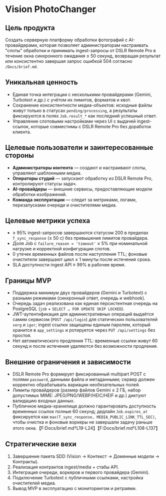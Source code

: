 # Vision PhotoChanger

## Цель продукта
Создать серверную платформу обработки фотографий с AI-провайдерами, которая позволяет администраторам настраивать "слоты" обработки и принимать ingest-запросы от DSLR Remote Pro в течение окна синхронного ожидания ≤ 50 секунд, возвращая результат или консистентно завершая запрос ошибкой 504 согласно `/Docs/brief.md`.

## Уникальная ценность
- Единая точка интеграции с несколькими провайдерами (Gemini, Turbotext и др.) с учётом их лимитов, форматов и квот.
- Сохранение консистентности медиа-объектов: исходные файлы живут только в статусах `pending/processing`, а результаты фиксируются в полях `Job.result_*` как последний успешный ответ.
- Управление слотовыми настройками через UI с выдачей ingest-ссылок, которые совместимы с DSLR Remote Pro без доработок клиента.

## Целевые пользователи и заинтересованные стороны
- **Администраторы контента** — создают и настраивают слоты, управляют шаблонными медиа.
- **Операторы студий** — запускают обработку из DSLR Remote Pro, контролируют статусы задач.
- **AI-провайдеры** — внешние сервисы, предоставляющие модели обработки изображений.
- **Команда эксплуатации** — следит за метриками, логами, перезапусками очереди и очистителями медиа.

## Целевые метрики успеха
- ≥ 95% ingest-запросов завершаются статусом 200 в пределах `T_sync_response` (≤ 50 с) без превышения лимитов провайдера.
- Доля Job с `failure_reason = 'timeout'` ≤ 5% при номинальной нагрузке и корректной конфигурации слотов.
- 0 утечек временных файлов после наступления TTL; фоновые очистители завершают цикл ≤ 1 минуты после истечения срока.
- SLA доступности ingest API ≥ 99% в рабочее время.

## Границы MVP
- Поддержка минимум двух провайдеров (Gemini и Turbotext) с разными режимами (синхронный ответ, очередь и webhook).
- Очередь задач реализована как единая персистентная очередь на PostgreSQL (`job` + `SELECT … FOR UPDATE SKIP LOCKED`).
- JWT-аутентификация для административных операций выдаётся самим сервисом (`POST /api/login`) для статических пользователей `serg` и `igor`; ingest ссылки защищены единым паролем, который хранится в `app_settings` и ротируется через `PUT /api/settings` без простоя.
- Нет автоматического продления TTL: временные ссылки живут 60 секунд и после истечения удаляются без возможности продления.

## Внешние ограничения и зависимости
- DSLR Remote Pro формирует фиксированный multipart POST с полями `password`, данными файла и метаданными; сервер должен корректно обрабатывать вариации необязательных полей.
- Лимиты провайдеров (размер файлов Gemini ≤ 2 ГБ, набор допустимых MIME: JPEG/PNG/WEBP/HEIC/HEIF и др.) диктуют валидацию входных данных.
- Публичное медиа-хранилище должно гарантировать доступность временных ссылок полные 60 секунд; дедлайн `Job.expires_at` фиксируется как `max(T_sync_response, MEDIA_PUBLIC_LINK_TTL_SEC)`, чтобы очистка и фоновые воркеры не завершали задачу раньше этого окна.【F:Docs/brief.md†L19-L24】【F:Docs/brief.md†L108-L137】

## Стратегические вехи
1. Завершение пакета SDD (Vision → Контекст → Доменные модели → Контракты).
2. Реализация контрактов ingest/media + стабы API.
3. Интеграция очереди, воркеров и первого провайдера (Gemini).
4. Подключение Turbotext с публичными ссылками, настройка очистителей медиа.
5. Вывод MVP в эксплуатацию с мониторингом и ретраями.
